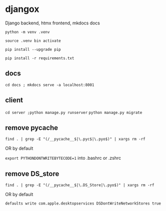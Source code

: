 # djangox
Django backend, htmx frontend, mkdocs docs

`python -m venv .venv`

`source .venv bin activate`

`pip install --upgrade pip`

`pip install -r requirements.txt`

## docs

`cd docs ; mkdocs serve -a localhost:8001`

## client

`cd server ;python manage.py runserver`
`python manage.py migrate`

## remove pycache

`find . | grep -E "(/__pycache__$|\.pyc$|\.pyo$)" | xargs rm -rf`

OR by default

`export PYTHONDONTWRITEBYTECODE=1` into .bashrc or .zshrc

## remove DS_store

`find . | grep -E "(/__pycache__$|\.DS_Store|\.pyo$)" | xargs rm -rf`

OR by default

`defaults write com.apple.desktopservices DSDontWriteNetworkStores true`
